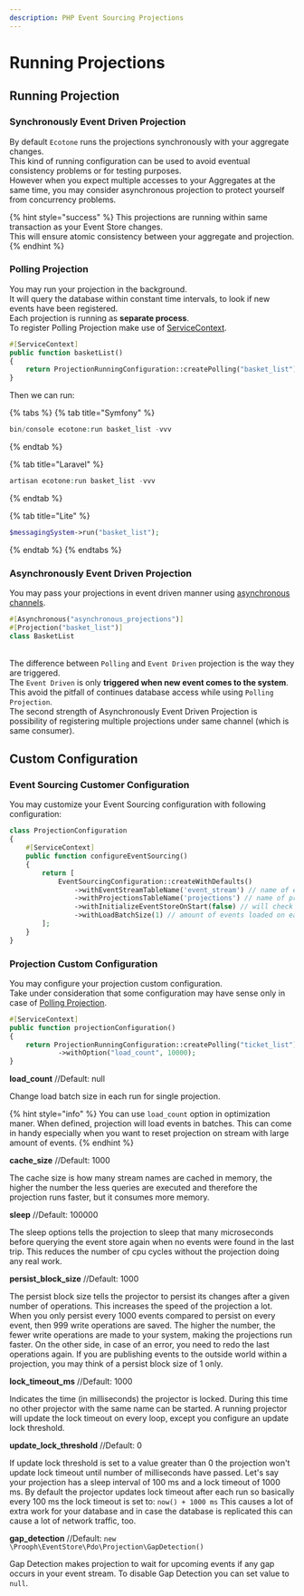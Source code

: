 ```yaml
---
description: PHP Event Sourcing Projections
---
```


# Running Projections

## Running Projection

### Synchronously Event Driven Projection

By default `Ecotone` runs the projections synchronously with your aggregate changes.\
This kind of running configuration can be used to avoid eventual consistency problems or for testing purposes. \
However when you expect multiple accesses to your Aggregates at the same time, you may consider asynchronous projection to protect yourself from concurrency problems.

{% hint style="success" %}
This projections are running within same transaction as your Event Store changes. \
This will ensure atomic consistency between your aggregate and projection.
{% endhint %}

### Polling Projection

You may run your projection in the background. \
It will query the database within constant time intervals, to look if new events have been registered. \
Each projection is running as **separate process**. \
To register Polling Projection make use of [ServiceContext](../../../../messaging/service-application-configuration.md).

```php
#[ServiceContext]
public function basketList()
{
    return ProjectionRunningConfiguration::createPolling("basket_list");
}
```

Then we can run:

{% tabs %}
{% tab title="Symfony" %}
```php
bin/console ecotone:run basket_list -vvv
```
{% endtab %}

{% tab title="Laravel" %}
```php
artisan ecotone:run basket_list -vvv
```
{% endtab %}

{% tab title="Lite" %}
```php
$messagingSystem->run("basket_list");
```
{% endtab %}
{% endtabs %}

### Asynchronously Event Driven Projection

You may pass your projections in event driven manner using [asynchronous channels](../../../asynchronous-handling/).

```php
#[Asynchronous("asynchronous_projections")]
#[Projection("basket_list")]
class BasketList
```

\
The difference between `Polling` and `Event Driven` projection is the way they are triggered. \
The `Event Driven` is only **triggered when new event comes to the system**. This avoid the pitfall of continues database access while using `Polling Projection`.\
The second strength of Asynchronously Event Driven Projection is possibility of registering multiple projections under same channel (which is same consumer).

## Custom Configuration

### **Event Sourcing Customer Configuration**

You may customize your Event Sourcing configuration with following configuration:

```php
class ProjectionConfiguration
{
    #[ServiceContext]
    public function configureEventSourcing()
    {
        return [
            EventSourcingConfiguration::createWithDefaults()
                ->withEventStreamTableName('event_stream') // name of event stream table
                ->withProjectionsTableName('projections') // name of projection table
                ->withInitializeEventStoreOnStart(false) // will check and create above tables if needed
                ->withLoadBatchSize(1) // amount of events loaded on each projection run,
        ];
    }
}

```

### Projection Custom Configuration

You may configure your projection custom configuration.\
Take under consideration that some configuration may have sense only in case of [Polling Projection](running-projections.md#polling-projection).

```php
#[ServiceContext]
public function projectionConfiguration()
{
    return ProjectionRunningConfiguration::createPolling("ticket_list")
            ->withOption("load_count", 10000);
}
```

**load\_count** //Default: null

Change load batch size in each run for single projection.&#x20;

{% hint style="info" %}
You can use `load_count` option in optimization maner. When defined, projection will load events in batches. This can come in handy especially when you want to reset projection on stream with large amount of events.
{% endhint %}

**cache\_size** //Default: 1000

The cache size is how many stream names are cached in memory, the higher the number the less queries are executed and therefore the projection runs faster, but it consumes more memory.

**sleep** //Default: 100000

The sleep options tells the projection to sleep that many microseconds before querying the event store again when no events were found in the last trip. This reduces the number of cpu cycles without the projection doing any real work.

**persist\_block\_size** //Default: 1000

The persist block size tells the projector to persist its changes after a given number of operations. This increases the speed of the projection a lot. When you only persist every 1000 events compared to persist on every event, then 999 write operations are saved. The higher the number, the fewer write operations are made to your system, making the projections run faster. On the other side, in case of an error, you need to redo the last operations again. If you are publishing events to the outside world within a projection, you may think of a persist block size of 1 only.

**lock\_timeout\_ms** //Default: 1000

Indicates the time (in milliseconds) the projector is locked. During this time no other projector with the same name can be started. A running projector will update the lock timeout on every loop, except you configure an update lock threshold.

**update\_lock\_threshold** //Default: 0

If update lock threshold is set to a value greater than 0 the projection won't update lock timeout until number of milliseconds have passed. Let's say your projection has a sleep interval of 100 ms and a lock timeout of 1000 ms. By default the projector updates lock timeout after each run so basically every 100 ms the lock timeout is set to: `now() + 1000 ms` This causes a lot of extra work for your database and in case the database is replicated this can cause a lot of network traffic, too.

**gap\_detection** //Default: `new \Prooph\EventStore\Pdo\Projection\GapDetection()`

Gap Detection makes projection to wait for upcoming events if any gap occurs in your event stream. To disable Gap Detection you can set value to `null`.
